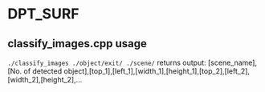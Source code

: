 # DPT_SURF

## classify_images.cpp usage
`./classify_images ./object/exit/ ./scene/`
returns output:
[scene_name],[No. of detected object],[top_1],[left_1],[width_1],[height_1],[top_2],[left_2],[width_2],[height_2],...
